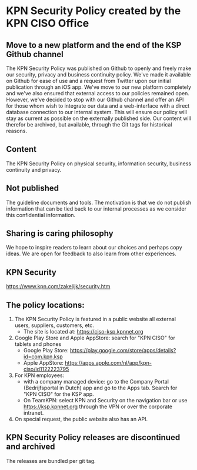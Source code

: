 # KPN Security Policy created by the KPN CISO Office


## Move to a new platform and the end of the KSP Github channel
The KPN Security Policy was published on Github to openly and freely make our security, privacy and business continuity policy. We've made it available on Github for ease of use and a request from Twitter upon our initial publication through an iOS app.
We've move to our new platform completely and we've also ensured that external access to our policies remained open. However, we've decided to stop with our Github channel and offer an API for those whom wish to integrate our data and a web-interface with a direct database connection to our internal system. This will ensure our policy will stay as current as possible on the externally published side. Our content will therefor be archived, but available, through the Git tags for historical reasons.


## Content
The KPN Security Policy on physical security, information security, business continuity and privacy.

## Not published
The guideline documents and tools. The motivation is that we do not publish information that can be tied back to our internal processes as we consider this confidential information.

## Sharing is caring philosophy
We hope to inspire readers to learn about our choices and perhaps copy ideas. We are open for feedback to also learn from other experiences.

## KPN Security
https://www.kpn.com/zakelijk/security.htm

## The policy locations:
1. The KPN Security Policy is featured in a public website all external users, suppliers, customers, etc.
    * The site is located at: https://ciso-ksp.kpnnet.org
2. Google Play Store and Apple AppStore: search for "KPN CISO" for tablets and phones
    * Google Play Store: https://play.google.com/store/apps/details?id=com.kpn.ksp
    * Apple AppStore: https://apps.apple.com/nl/app/kpn-ciso/id1122223795
3. For KPN employees:
    * with a company managed device: go to the Company Portal (Bedrijfsportal in Dutch) app and go to the Apps tab. Search for "KPN CISO" for the KSP app.
    * On TeamKPN: select KPN and Security on the navigation bar or use https://ksp.kpnnet.org through the VPN or over the corporate intranet.
4. On special request, the public website also has an API.



## KPN Security Policy releases are discontinued and archived
The releases are bundled per git tag.
